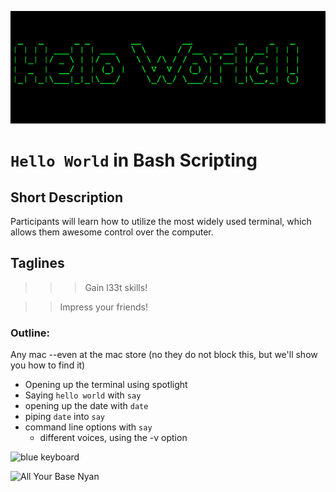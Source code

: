 ![Hello World](Hello.png)

`Hello World` in Bash Scripting
=============================



## Short Description

Participants will learn how to utilize the most widely used terminal, which allows them awesome control over the computer.


## Taglines

>>> Gain l33t skills!

>> Impress your friends!



### Outline:

Any mac --even at the mac store (no they do not block this, but we'll show you how to find it)
* Opening up the terminal using spotlight
* Saying `hello world` with `say`
* opening up the date with `date`
* piping `date` into `say`
* command line options with `say`
  * different voices, using the -v option


![blue keyboard](http://media.bizj.us/view/img/466541/hacker-blue-keyboard*304.jpg)


![All Your Base Nyan](http://img.gawkerassets.com/img/18k1un8j9r5jljpg/k-bigpic.jpg)



